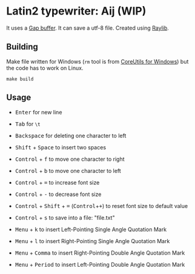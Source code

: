# Latin2 typewriter: Aij (WIP)

It uses a [Gap buffer](https://en.wikipedia.org/wiki/Gap_buffer). It can save a utf-8 file. Created using [Raylib](https://github.com/raysan5/raylib).

## Building
Make file written for Windows (`rm` tool is from [CoreUtils for Windows](https://gnuwin32.sourceforge.net/packages/coreutils.htm)) but the code has to work on Linux.
```
make build
```

## Usage
- <kbd>Enter</kbd> for new line
- <kbd>Tab</kbd> for `\t`
- <kbd>Backspace</kbd> for deleting one character to left
- <kbd>Shift</kbd> + <kbd>Space</kbd> to insert two spaces
- <kbd>Control</kbd> + <kbd>f</kbd> to move one character to right
- <kbd>Control</kbd> + <kbd>b</kbd> to move one character to left
- <kbd>Control</kbd> + <kbd>=</kbd> to increase font size
- <kbd>Control</kbd> + <kbd>-</kbd> to decrease font size
- <kbd>Control</kbd> + <kbd>Shift</kbd> + <kbd>=</kbd> (<kbd>Control</kbd>+<kbd>+</kbd>) to reset font size to default value
- <kbd>Control</kbd> + <kbd>s</kbd> to save into a file: "file.txt"

- <kbd>Menu</kbd> + <kbd>k</kbd> to insert Left-Pointing Single Angle Quotation Mark
- <kbd>Menu</kbd> + <kbd>l</kbd> to insert Right-Pointing Single Angle Quotation Mark
- <kbd>Menu</kbd> + <kbd>Comma</kbd> to insert Right-Pointing Double Angle Quotation Mark
- <kbd>Menu</kbd> + <kbd>Period</kbd> to insert Left-Pointing Double Angle Quotation Mark
